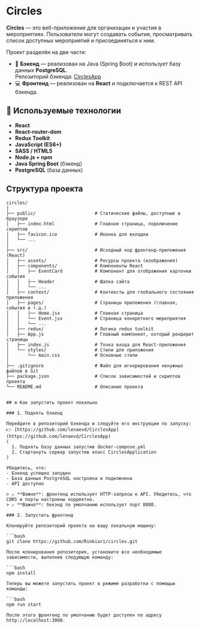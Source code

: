 # Circles

**Circles** — это веб-приложение для организации и участия в мероприятиях. Пользователи могут создавать события, просматривать список доступных мероприятий и присоединяться к ним.

Проект разделён на две части:
- 🔧 **Бэкенд** — реализован на Java (Spring Boot) и использует базу данных **PostgreSQL**.  
  Репозиторий бэкенда: [CirclesApp](https://github.com/lenaevd/CirclesApp)
- 💻 **Фронтенд** — реализован на **React** и подключается к REST API бэкенда.

## 🧰 Используемые технологии

- **React**
- **React-router-dom**
- **Redux Toolkit**
- **JavaScript (ES6+)**
- **SASS / HTML5**
- **Node.js + npm**
- **Java Spring Boot** (бэкенд)
- **PostgreSQL** (база данных)


## Структура проекта

```plaintext
circles/
│
├── public/                      # Статические файлы, доступные в браузере
│   ├── index.html               # Главная страница, подключение скриптов
│   ├── favicon.ico              # Иконка для вкладки
│   └── ...
│
├── src/                         # Исходный код фронтенд-приложения (React)
│   ├── assets/                  # Ресурсы проекта (изображения)
│   ├── components/              # Компоненты React
│   │   ├── EventCard            # Компонент для отображения карточки события
│   │   ├── Header               # Шапка сайта
│   │   └── ...
│   ├── context/                 # Контексты для глобального состояния приложения
│   ├── pages/                   # Страницы приложения (главная, события и т.д.)
│   │   ├── Home.jsx             # Главная страница
│   │   └── Event.jsx            # Страница конкретного мероприятия
│   │   └── ...
│   ├── redux/                   # Логика redux toolkit
│   ├── App.js                   # Главный компонент, который рендерит страницы
│   ├── index.js                 # Точка входа для React-приложения
│   └── styles/                  # Стили для приложения
│       └── main.css             # Основные стили
│
├── .gitignore                   # Файл для игнорирования ненужных файлов в Git
├── package.json                 # Список зависимостей и скриптов проекта
└── README.md                    # Описание проекта


## ⚙️ Как запустить проект локально

### 1. Поднять бэкенд

Перейдите в репозиторий бэкенда и следуйте его инструкции по запуску:  
👉 [https://github.com/lenaevd/CirclesApp](https://github.com/lenaevd/CirclesApp)
(
  1. Поднять базу данных запустив docker-compose.yml
  2. Стартануть сервер запустив класс CirclesApplication
)

Убедитесь, что:
- Бэкенд успешно запущен
- База данных PostgreSQL настроена и подключена
- API доступно

> ⚠️ **Важно**: фронтенд использует HTTP-запросы к API. Убедитесь, что CORS и порты настроены корректно.
> ⚠️ **Важно**: бекэнд по умолчанию использует порт 8080.

### 2. Запустить фронтенд

Клонируйте репозиторий проекта на вашу локальную машину:

```bash
git clone https://github.com/Rinkiari/circles.git

После клонирования репозитория, установите все необходимые зависимости, выполнив следующую команду:

```bash
npm install

Теперь вы можете запустить проект в режиме разработки с помощью команды:

```bash
npm run start

После этого фронтенд по умолчанию будет доступен по адресу http://localhost:3000.
